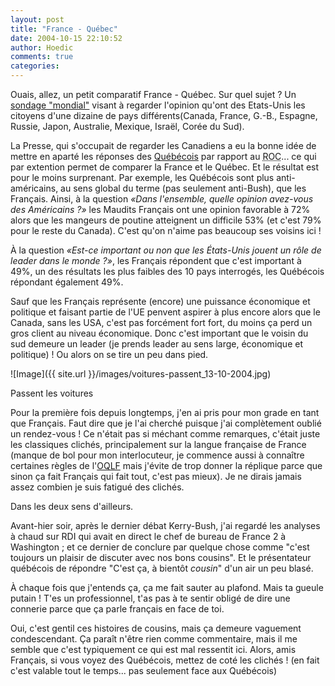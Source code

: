 ```yaml
---
layout: post
title: "France - Québec"
date: 2004-10-15 22:10:52
author: Hoedic
comments: true
categories: 
---
```



Ouais, allez, un petit comparatif France - Québec. Sur quel sujet ? Un [sondage "mondial"](http://www.cyberpresse.ca/sondage_mondial_usa/resultats.php) visant à regarder l'opinion qu'ont des Etats-Unis les citoyens d'une dizaine de pays différents(Canada, France, G.-B., Espagne, Russie, Japon, Australie, Mexique, Israël, Corée du Sud).

La Presse, qui s'occupait de regarder les Canadiens a eu la bonne idée de mettre en aparté les réponses des [Québécois](http://www.cyberpresse.ca/sondage_mondial_usa/tableaucanada.php) par rapport au <acronym title="Rest Of Canada">ROC</acronym>... ce qui par extention permet de comparer la France et le Québec. Et le résultat est pour le moins surprenant. Par exemple, les Québécois sont plus anti-américains, au sens global du terme (pas seulement anti-Bush), que les Français. Ainsi, à la question *«Dans l'ensemble, quelle opinion avez-vous des Américains ?»* les Maudits Français ont une opinion favorable à 72% alors que les mangeurs de poutine atteignent un difficile 53% (et c'est 79% pour le reste du Canada). C'est qu'on n'aime pas beaucoup ses voisins ici !

À la question *«Est-ce important ou non que les États-Unis jouent un rôle de leader dans le monde ?»*, les Français répondent que c'est important à 49%, un des résultats les plus faibles des 10 pays interrogés, les Québécois répondant également 49%.

Sauf que les Français représente (encore) une puissance économique et politique et faisant partie de l'UE penvent aspirer à plus encore alors que le Canada, sans les USA, c'est pas forcément fort fort, du moins ça perd un gros client au niveau économique. Donc c'est important que le voisin du sud demeure un leader (je prends leader au sens large, économique et politique) ! Ou alors on se tire un peu dans pied.

![Image]({{ site.url }}/images/voitures-passent_13-10-2004.jpg)
<div class="photoattrib">Passent les voitures</div>



Pour la première fois depuis longtemps, j'en ai pris pour mon grade en tant que Français. Faut dire que je l'ai cherché puisque j'ai complètement oublié un rendez-vous ! Ce n'était pas si méchant comme remarques, c'était juste les classiques clichés, principalement sur la langue française de France (manque de bol pour mon interlocuteur, je commence aussi à connaître certaines règles de l'[OQLF](http://www.olf.gouv.qc.ca/) mais j'évite de trop donner la réplique parce que sinon ça fait Français qui fait tout, c'est pas mieux). Je ne dirais jamais assez combien je suis fatigué des clichés.

Dans les deux sens d'ailleurs.

Avant-hier soir, après le dernier débat Kerry-Bush, j'ai regardé les analyses à chaud sur RDI qui avait en direct le chef de bureau de France 2 à Washington ; et ce dernier de conclure par quelque chose comme "c'est toujours un plaisir de discuter avec nos bons cousins". Et le présentateur québécois de répondre "C'est ça, à bientôt *cousin*" d'un air un peu blasé.

À chaque fois que j'entends ça, ça me fait sauter au plafond. Mais ta gueule putain ! T'es un professionnel, t'as pas à te sentir obligé de dire une connerie parce que ça parle français en face de toi.

Oui, c'est gentil ces histoires de cousins, mais ça demeure vaguement condescendant. Ça paraît n'être rien comme commentaire, mais il me semble que c'est typiquement ce qui est mal ressentit ici. Alors, amis Français, si vous voyez des Québécois, mettez de coté les clichés ! (en fait c'est valable tout le temps... pas seulement face aux Québécois)